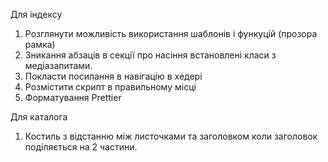 Для індексу
1. Розглянути можливість використання шаблонів і функуцій (прозора рамка)
2. Зникання абзаців в секції про насіння встановлені класи з медіазапитами.
3. Покласти посилання в навігацію в хедері
4. Розмістити скрипт в правильному місці
5. Форматування Prettier

Для каталога
1. Костиль з відстанню між листочками та заголовком коли заголовок поділяється на 2 частини.